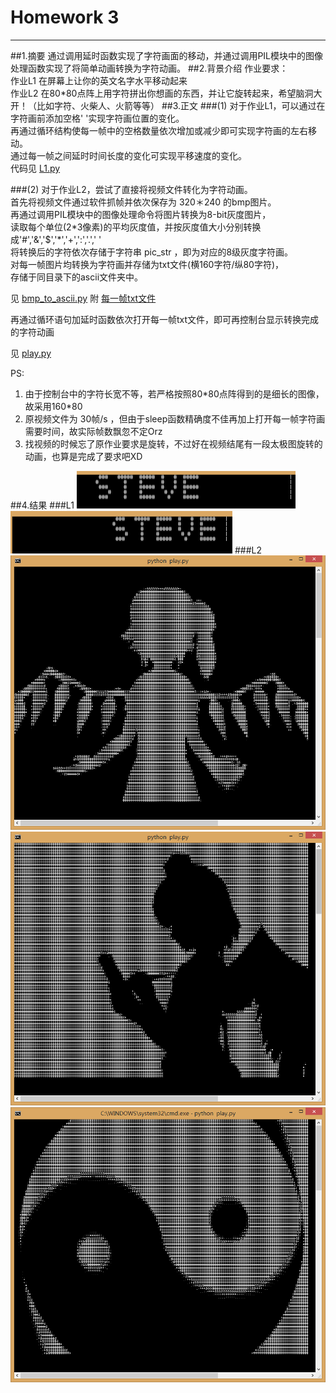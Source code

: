 # Homework 3
---
##1.摘要
通过调用延时函数实现了字符画面的移动，并通过调用PIL模块中的图像处理函数实现了将简单动画转换为字符动画。
##2.背景介绍
作业要求：  
作业L1 在屏幕上让你的英文名字水平移动起来  
作业L2 在80*80点阵上用字符拼出你想画的东西，并让它旋转起来，希望脑洞大开！（比如字符、火柴人、火箭等等）
##3.正文
###(1)
对于作业L1，可以通过在字符画前添加空格' '实现字符画位置的变化。  
再通过循环结构使每一帧中的空格数量依次增加或减少即可实现字符画的左右移动。  
通过每一帧之间延时时间长度的变化可实现平移速度的变化。  
代码见 [L1.py](https://github.com/Steve-42/compuational_physics_N2014301020077/blob/master/Homework3/L1.py)

###(2)
对于作业L2，尝试了直接将视频文件转化为字符动画。  
首先将视频文件通过软件抓帧并依次保存为 320＊240 的bmp图片。  
再通过调用PIL模块中的图像处理命令将图片转换为8-bit灰度图片，  
读取每个单位(2\*3像素)的平均灰度值，并按灰度值大小分别转换成'#','&','$','\*','+',':','.',' '  
将转换后的字符依次存储于字符串 pic_str ，即为对应的8级灰度字符画。  
对每一帧图片均转换为字符画并存储为txt文件(横160字符/纵80字符)，  
存储于同目录下的ascii文件夹中。

见 [bmp_to_ascii.py](https://github.com/Steve-42/compuational_physics_N2014301020077/blob/master/Homework3/bmp_to_ascii.py)
附 [每一帧txt文件](http://pan.baidu.com/s/1c0zhHs)

再通过循环语句加延时函数依次打开每一帧txt文件，即可再控制台显示转换完成的字符动画

见 [play.py](https://github.com/Steve-42/compuational_physics_N2014301020077/blob/master/Homework3/play.py)

PS:  
1. 由于控制台中的字符长宽不等，若严格按照80\*80点阵得到的是细长的图像，故采用160\*80  
2. 原视频文件为 30帧/s ，但由于sleep函数精确度不佳再加上打开每一帧字符画需要时间，故实际帧数飘忽不定Orz  
3. 找视频的时候忘了原作业要求是旋转，不过好在视频结尾有一段太极图旋转的动画，也算是完成了要求吧XD  

##4.结果
###L1
![](https://github.com/Steve-42/compuational_physics_N2014301020077/blob/master/Homework3/screenshot4.png)
![](https://github.com/Steve-42/compuational_physics_N2014301020077/blob/master/Homework3/screenshot5.png)
###L2
![](https://github.com/Steve-42/compuational_physics_N2014301020077/blob/master/Homework3/screenshot1.png)
![](https://github.com/Steve-42/compuational_physics_N2014301020077/blob/master/Homework3/screenshot2.png)
![](https://github.com/Steve-42/compuational_physics_N2014301020077/blob/master/Homework3/screenshot3.png)

